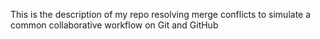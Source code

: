 This is the description of my repo
resolving merge conflicts to simulate a common collaborative workflow on Git and GitHub

